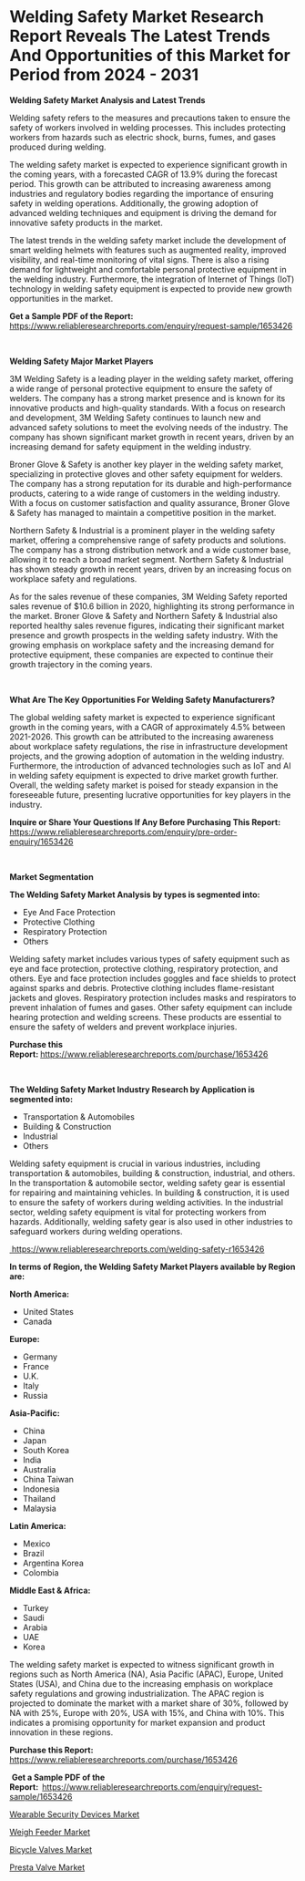 <p><h1>Welding Safety Market Research Report Reveals The Latest Trends And Opportunities of this Market for Period from 2024 - 2031</h1></p><p><strong>Welding Safety Market Analysis and Latest Trends</strong></p>
<p><p>Welding safety refers to the measures and precautions taken to ensure the safety of workers involved in welding processes. This includes protecting workers from hazards such as electric shock, burns, fumes, and gases produced during welding.</p><p>The welding safety market is expected to experience significant growth in the coming years, with a forecasted CAGR of 13.9% during the forecast period. This growth can be attributed to increasing awareness among industries and regulatory bodies regarding the importance of ensuring safety in welding operations. Additionally, the growing adoption of advanced welding techniques and equipment is driving the demand for innovative safety products in the market.</p><p>The latest trends in the welding safety market include the development of smart welding helmets with features such as augmented reality, improved visibility, and real-time monitoring of vital signs. There is also a rising demand for lightweight and comfortable personal protective equipment in the welding industry. Furthermore, the integration of Internet of Things (IoT) technology in welding safety equipment is expected to provide new growth opportunities in the market.</p></p>
<p><strong>Get a Sample PDF of the Report:&nbsp;</strong> <a href="https://www.reliableresearchreports.com/enquiry/request-sample/1653426">https://www.reliableresearchreports.com/enquiry/request-sample/1653426</a></p>
<p>&nbsp;</p>
<p><strong>Welding Safety Major Market Players</strong></p>
<p><p>3M Welding Safety is a leading player in the welding safety market, offering a wide range of personal protective equipment to ensure the safety of welders. The company has a strong market presence and is known for its innovative products and high-quality standards. With a focus on research and development, 3M Welding Safety continues to launch new and advanced safety solutions to meet the evolving needs of the industry. The company has shown significant market growth in recent years, driven by an increasing demand for safety equipment in the welding industry. </p><p>Broner Glove & Safety is another key player in the welding safety market, specializing in protective gloves and other safety equipment for welders. The company has a strong reputation for its durable and high-performance products, catering to a wide range of customers in the welding industry. With a focus on customer satisfaction and quality assurance, Broner Glove & Safety has managed to maintain a competitive position in the market.</p><p>Northern Safety & Industrial is a prominent player in the welding safety market, offering a comprehensive range of safety products and solutions. The company has a strong distribution network and a wide customer base, allowing it to reach a broad market segment. Northern Safety & Industrial has shown steady growth in recent years, driven by an increasing focus on workplace safety and regulations.</p><p>As for the sales revenue of these companies, 3M Welding Safety reported sales revenue of $10.6 billion in 2020, highlighting its strong performance in the market. Broner Glove & Safety and Northern Safety & Industrial also reported healthy sales revenue figures, indicating their significant market presence and growth prospects in the welding safety industry. With the growing emphasis on workplace safety and the increasing demand for protective equipment, these companies are expected to continue their growth trajectory in the coming years.</p></p>
<p>&nbsp;</p>
<p><strong>What Are The Key Opportunities For Welding Safety Manufacturers?</strong></p>
<p><p>The global welding safety market is expected to experience significant growth in the coming years, with a CAGR of approximately 4.5% between 2021-2026. This growth can be attributed to the increasing awareness about workplace safety regulations, the rise in infrastructure development projects, and the growing adoption of automation in the welding industry. Furthermore, the introduction of advanced technologies such as IoT and AI in welding safety equipment is expected to drive market growth further. Overall, the welding safety market is poised for steady expansion in the foreseeable future, presenting lucrative opportunities for key players in the industry.</p></p>
<p><strong>Inquire or Share Your Questions If Any Before Purchasing This Report:</strong> <a href="https://www.reliableresearchreports.com/enquiry/pre-order-enquiry/1653426">https://www.reliableresearchreports.com/enquiry/pre-order-enquiry/1653426</a></p>
<p>&nbsp;</p>
<p><strong>Market Segmentation</strong></p>
<p><strong>The Welding Safety Market Analysis by types is segmented into:</strong></p>
<p><ul><li>Eye And Face Protection</li><li>Protective Clothing</li><li>Respiratory Protection</li><li>Others</li></ul></p>
<p><p>Welding safety market includes various types of safety equipment such as eye and face protection, protective clothing, respiratory protection, and others. Eye and face protection includes goggles and face shields to protect against sparks and debris. Protective clothing includes flame-resistant jackets and gloves. Respiratory protection includes masks and respirators to prevent inhalation of fumes and gases. Other safety equipment can include hearing protection and welding screens. These products are essential to ensure the safety of welders and prevent workplace injuries.</p></p>
<p><strong>Purchase this Report:&nbsp;</strong><a href="https://www.reliableresearchreports.com/purchase/1653426">https://www.reliableresearchreports.com/purchase/1653426</a></p>
<p>&nbsp;</p>
<p><strong>The Welding Safety Market Industry Research by Application is segmented into:</strong></p>
<p><ul><li>Transportation & Automobiles</li><li>Building & Construction</li><li>Industrial</li><li>Others</li></ul></p>
<p><p>Welding safety equipment is crucial in various industries, including transportation & automobiles, building & construction, industrial, and others. In the transportation & automobile sector, welding safety gear is essential for repairing and maintaining vehicles. In building & construction, it is used to ensure the safety of workers during welding activities. In the industrial sector, welding safety equipment is vital for protecting workers from hazards. Additionally, welding safety gear is also used in other industries to safeguard workers during welding operations.</p></p>
<p><a href="https://www.reliableresearchreports.com/welding-safety-r1653426">&nbsp;https://www.reliableresearchreports.com/welding-safety-r1653426</a></p>
<p><strong>In terms of Region, the Welding Safety Market Players available by Region are:</strong></p>
<p>
    <p> <strong> North America: </strong>
        <ul>
            <li>United States</li>
            <li>Canada</li>
        </ul>
        </p> 
    <p> <strong> Europe: </strong>
        <ul>
            <li>Germany</li>
            <li>France</li>
            <li>U.K.</li>
            <li>Italy</li>
            <li>Russia</li>
        </ul>
        </p> 
    <p> <strong> Asia-Pacific: </strong>
        <ul>
            <li>China</li>
            <li>Japan</li>
            <li>South Korea</li>
            <li>India</li>
            <li>Australia</li>
            <li>China Taiwan</li>
            <li>Indonesia</li>
            <li>Thailand</li>
            <li>Malaysia</li>
        </ul>
        </p> 
    <p> <strong> Latin America: </strong>
        <ul>
            <li>Mexico</li>
            <li>Brazil</li>
            <li>Argentina Korea</li>
            <li>Colombia</li>
        </ul>
        </p> 
    <p> <strong> Middle East & Africa: </strong>
        <ul>
            <li>Turkey</li>
            <li>Saudi</li>
            <li>Arabia</li>
            <li>UAE</li>
            <li>Korea</li>
        </ul>
    </p>
    </p>
<p><p>The welding safety market is expected to witness significant growth in regions such as North America (NA), Asia Pacific (APAC), Europe, United States (USA), and China due to the increasing emphasis on workplace safety regulations and growing industrialization. The APAC region is projected to dominate the market with a market share of 30%, followed by NA with 25%, Europe with 20%, USA with 15%, and China with 10%. This indicates a promising opportunity for market expansion and product innovation in these regions.</p></p>
<p><strong>Purchase this Report: </strong><a href="https://www.reliableresearchreports.com/purchase/1653426">https://www.reliableresearchreports.com/purchase/1653426</a></p>
<p>&nbsp;<strong>Get a Sample PDF of the Report:&nbsp;&nbsp;</strong><a href="https://www.reliableresearchreports.com/enquiry/request-sample/1653426">https://www.reliableresearchreports.com/enquiry/request-sample/1653426</a></p>
<p><strong></strong></p>
<p><p><a href="https://github.com/nancykennedykellievqfqt2/Market-Research-Report-List-2/blob/main/wearable-security-devices-market.md">Wearable Security Devices Market</a></p><p><a href="https://github.com/RosemarieLeffler2023/Market-Research-Report-List-1/blob/main/weigh-feeder-market.md">Weigh Feeder Market</a></p><p><a href="https://www.linkedin.com/pulse/decoding-bicycle-valves-market-metrics-share-trends-growth-837ye">Bicycle Valves Market</a></p><p><a href="https://www.linkedin.com/pulse/presta-valve-market-trends-forecast-competitive-analysis-nfkve">Presta Valve Market</a></p></p>